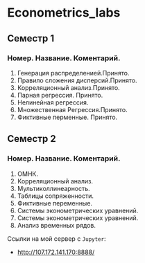 # Econometrics_labs

## Семестр 1

### Номер. Название. Коментарий.

1. Генерация распределенией.Принято.
2. Правило сложения дисперсий.Принято.
3. Корреляционный анализ.Принято.
4. Парная регрессия. Принято.
5. Нелинейная регрессия. 
6. Множественная Регрессия.Принято.
7. Фиктивные перменные. Принято.

## Семестр 2

### Номер. Название. Коментарий.

1. ОМНК.
2. Корреляционный анализ.
3. Мультиколлинеарность.
4. Таблицы сопряженности.
5. Фиктивные переменные.
6. Системы эконометрических уравнений.
7. Системы эконометрических уравнений.
8. Анализ временных рядов.


Ссылки на мой сервер с `Jupyter`:
- http://107.172.141.170:8888/
